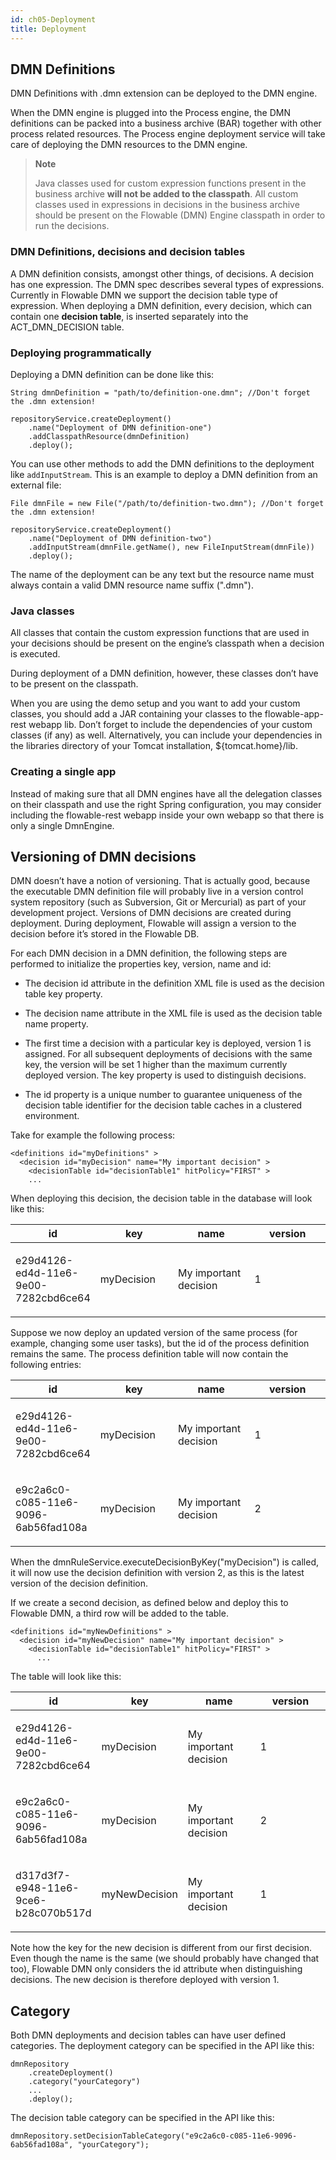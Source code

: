 ```yaml
---
id: ch05-Deployment
title: Deployment
---
```


## DMN Definitions

DMN Definitions with .dmn extension can be deployed to the DMN engine.

When the DMN engine is plugged into the Process engine, the DMN definitions can be packed into a business archive (BAR) together with other process related resources. The Process engine deployment service will take care of deploying the DMN resources to the DMN engine.

> **Note**
>
> Java classes used for custom expression functions present in the business archive **will not be added to the classpath**. All custom classes used in expressions in decisions in the business archive should be present on the Flowable (DMN) Engine classpath in order to run the decisions.

### DMN Definitions, decisions and decision tables

A DMN definition consists, amongst other things, of decisions. A decision has one expression. The DMN spec describes several types of expressions. Currently in Flowable DMN we support the decision table type of expression.
When deploying a DMN definition, every decision, which can contain one **decision table**, is inserted separately into the ACT\_DMN\_DECISION table.

### Deploying programmatically

Deploying a DMN definition can be done like this:

    String dmnDefinition = "path/to/definition-one.dmn"; //Don't forget the .dmn extension!

    repositoryService.createDeployment()
        .name("Deployment of DMN definition-one")
        .addClasspathResource(dmnDefinition)
        .deploy();

You can use other methods to add the DMN definitions to the deployment like `addInputStream`. This is an example to deploy a DMN definition from an external file:

    File dmnFile = new File("/path/to/definition-two.dmn"); //Don't forget the .dmn extension!

    repositoryService.createDeployment()
        .name("Deployment of DMN definition-two")
        .addInputStream(dmnFile.getName(), new FileInputStream(dmnFile))
        .deploy();

The name of the deployment can be any text but the resource name must always contain a valid DMN resource name suffix (".dmn").

### Java classes

All classes that contain the custom expression functions that are used in your decisions should be present on the engine’s classpath when a decision is executed.

During deployment of a DMN definition, however, these classes don’t have to be present on the classpath.

When you are using the demo setup and you want to add your custom classes, you should add a JAR containing your classes to the flowable-app-rest webapp lib. Don’t forget to include the dependencies of your custom classes (if any) as well. Alternatively, you can include your dependencies in the libraries directory of your Tomcat installation, ${tomcat.home}/lib.

### Creating a single app

Instead of making sure that all DMN engines have all the delegation classes on their classpath and use the right Spring configuration, you may consider including the flowable-rest webapp inside your own webapp so that there is only a single DmnEngine.

## Versioning of DMN decisions

DMN doesn’t have a notion of versioning. That is actually good, because the executable DMN definition file will probably live in a version control system repository (such as Subversion, Git or Mercurial) as part of your development project. Versions of DMN decisions are created during deployment. During deployment, Flowable will assign a version to the decision before it’s stored in the Flowable DB.

For each DMN decision in a DMN definition, the following steps are performed to initialize the properties key, version, name and id:

-   The decision id attribute in the definition XML file is used as the decision table key property.

-   The decision name attribute in the XML file is used as the decision table name property.

-   The first time a decision with a particular key is deployed, version 1 is assigned. For all subsequent deployments of decisions with the same key, the version will be set 1 higher than the maximum currently deployed version. The key property is used to distinguish decisions.

-   The id property is a unique number to guarantee uniqueness of the decision table identifier for the decision table caches in a clustered environment.

Take for example the following process:

    <definitions id="myDefinitions" >
      <decision id="myDecision" name="My important decision" >
        <decisionTable id="decisionTable1" hitPolicy="FIRST" >
        ...

When deploying this decision, the decision table in the database will look like this:

<table>
<colgroup>
<col style="width: 25%" />
<col style="width: 25%" />
<col style="width: 25%" />
<col style="width: 25%" />
</colgroup>
<thead>
<tr class="header">
<th>id</th>
<th>key</th>
<th>name</th>
<th>version</th>
</tr>
</thead>
<tbody>
<tr class="odd">
<td><p>e29d4126-ed4d-11e6-9e00-7282cbd6ce64</p></td>
<td><p>myDecision</p></td>
<td><p>My important decision</p></td>
<td><p>1</p></td>
</tr>
</tbody>
</table>

Suppose we now deploy an updated version of the same process (for example, changing some user tasks), but the id of the process definition remains the same. The process definition table will now contain the following entries:

<table>
<colgroup>
<col style="width: 25%" />
<col style="width: 25%" />
<col style="width: 25%" />
<col style="width: 25%" />
</colgroup>
<thead>
<tr class="header">
<th>id</th>
<th>key</th>
<th>name</th>
<th>version</th>
</tr>
</thead>
<tbody>
<tr class="odd">
<td><p>e29d4126-ed4d-11e6-9e00-7282cbd6ce64</p></td>
<td><p>myDecision</p></td>
<td><p>My important decision</p></td>
<td><p>1</p></td>
</tr>
<tr class="even">
<td><p>e9c2a6c0-c085-11e6-9096-6ab56fad108a</p></td>
<td><p>myDecision</p></td>
<td><p>My important decision</p></td>
<td><p>2</p></td>
</tr>
</tbody>
</table>

When the dmnRuleService.executeDecisionByKey("myDecision") is called, it will now use the decision definition with version 2, as this is the latest version of the decision definition.

If we create a second decision, as defined below and deploy this to Flowable DMN, a third row will be added to the table.

    <definitions id="myNewDefinitions" >
      <decision id="myNewDecision" name="My important decision" >
        <decisionTable id="decisionTable1" hitPolicy="FIRST" >
          ...

The table will look like this:

<table>
<colgroup>
<col style="width: 25%" />
<col style="width: 25%" />
<col style="width: 25%" />
<col style="width: 25%" />
</colgroup>
<thead>
<tr class="header">
<th>id</th>
<th>key</th>
<th>name</th>
<th>version</th>
</tr>
</thead>
<tbody>
<tr class="odd">
<td><p>e29d4126-ed4d-11e6-9e00-7282cbd6ce64</p></td>
<td><p>myDecision</p></td>
<td><p>My important decision</p></td>
<td><p>1</p></td>
</tr>
<tr class="even">
<td><p>e9c2a6c0-c085-11e6-9096-6ab56fad108a</p></td>
<td><p>myDecision</p></td>
<td><p>My important decision</p></td>
<td><p>2</p></td>
</tr>
<tr class="odd">
<td><p>d317d3f7-e948-11e6-9ce6-b28c070b517d</p></td>
<td><p>myNewDecision</p></td>
<td><p>My important decision</p></td>
<td><p>1</p></td>
</tr>
</tbody>
</table>

Note how the key for the new decision is different from our first decision. Even though the name is the same (we should probably have changed that too), Flowable DMN only considers the id attribute when distinguishing decisions. The new decision is therefore deployed with version 1.

## Category

Both DMN deployments and decision tables can have user defined categories.
The deployment category can be specified in the API like this:

    dmnRepository
        .createDeployment()
        .category("yourCategory")
        ...
        .deploy();

The decision table category can be specified in the API like this:

    dmnRepository.setDecisionTableCategory("e9c2a6c0-c085-11e6-9096-6ab56fad108a", "yourCategory");
